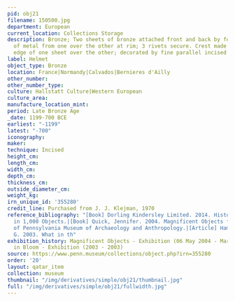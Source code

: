 ```yaml
---
pid: obj21
filename: 150500.jpg
department: European
current_location: Collections Storage
description: Bronze; Two sheets of bronze attached front and back by folding a flap
  of metal from one over the other at rim; 3 rivets secure. Crest made by folding
  edge of one sheet over the other; decorated by fine parallel incised lines.
label: Helmet
object_type: Bronze
location: France|Normandy|Calvados|Bernieres d'Ailly
other_number:
other_number_type:
culture: Hallstatt Culture|Western European
culture_area:
manufacture_location_mint:
period: Late Bronze Age
_date: 1199-700 BCE
earliest: "-1199"
latest: "-700"
iconography:
maker:
technique: Incised
height_cm:
length_cm:
width_cm:
depth_cm:
thickness_cm:
outside_diameter_cm:
weight_kg:
irn_unique_id: '355280'
credit_line: Purchased from J. J. Klejman, 1970
reference_bibliography: "[Book] Dorling Kindersley Limited. 2014. History of the World
  in 1,000 Objects.|[Book] Quick, Jennifer. 2004. Magnificent Objects from the University
  of Pennsylvania Museum of Archaeology and Anthropology.|[Article] Hamilton, Elizabeth
  G. 2003. What in th"
exhibition_history: Magnificent Objects - Exhibition (06 May 2004 - Mar 2005)|Artifacts
  in Bloom - Exhibition (2003 - 2003)
source: https://www.penn.museum/collections/object.php?irn=355280
order: '20'
layout: qatar_item
collection: museum
thumbnail: "/img/derivatives/simple/obj21/thumbnail.jpg"
full: "/img/derivatives/simple/obj21/fullwidth.jpg"
---
```

